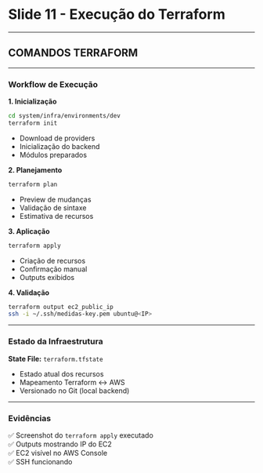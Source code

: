 # Slide 11 - Execução do Terraform

---

## COMANDOS TERRAFORM

---

### Workflow de Execução

**1. Inicialização**
```bash
cd system/infra/environments/dev
terraform init
```
- Download de providers
- Inicialização do backend
- Módulos preparados

**2. Planejamento**
```bash
terraform plan
```
- Preview de mudanças
- Validação de sintaxe
- Estimativa de recursos

**3. Aplicação**
```bash
terraform apply
```
- Criação de recursos
- Confirmação manual
- Outputs exibidos

**4. Validação**
```bash
terraform output ec2_public_ip
ssh -i ~/.ssh/medidas-key.pem ubuntu@<IP>
```

---

### Estado da Infraestrutura

**State File:** `terraform.tfstate`
- Estado atual dos recursos
- Mapeamento Terraform ↔ AWS
- Versionado no Git (local backend)

---

### Evidências

✅ Screenshot do `terraform apply` executado  
✅ Outputs mostrando IP do EC2  
✅ EC2 visível no AWS Console  
✅ SSH funcionando

